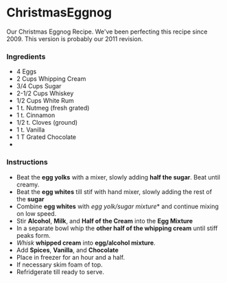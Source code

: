 # ChristmasEggnog
Our Christmas Eggnog Recipe. We've been perfecting this recipe since 2009. This version is probably our 2011 revision.

### Ingredients
* 4 Eggs
* 2 Cups Whipping Cream
* 3/4 Cups Sugar
* 2-1/2 Cups Whiskey
* 1/2 Cups White Rum
* 1 t. Nutmeg (fresh grated)
* 1 t. Cinnamon
* 1/2 t. Cloves (ground)
* 1 t. Vanilla
* 1 T Grated Chocolate
* 

### Instructions
* Beat the **egg yolks** with a mixer, slowly adding **half the sugar**. Beat until creamy.
* Beat the **egg whites** till stif with hand mixer, slowly adding the rest of the **sugar**
* Combine **egg whites** with *egg yolk/sugar mixture** and continue mixing on low speed.
* Stir **Alcohol**, **Milk**, and **Half of the Cream** into the **Egg Mixture**
* In a separate bowl whip the **other half of the whipping cream** until stiff peaks form.
* _Whisk_ **whipped cream** into **egg/alcohol mixture**.
* Add **Spices**, **Vanilla**, and **Chocolate**
* Place in freezer for an hour and a half.
* If necessary skim foam of top.
* Refridgerate till ready to serve.
